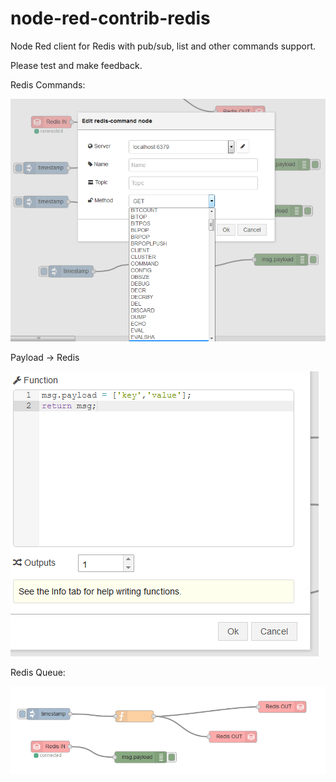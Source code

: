 # node-red-contrib-redis
Node Red client for Redis with pub/sub, list and other commands support.

Please test and make feedback.

Redis Commands:

![Redis Command](https://github.com/chameleonbr/node-red-examples/raw/master/images/Node-RED_cmd_cfg.png "Redis Command")

Payload -> Redis

![Payload -> Redis](https://github.com/chameleonbr/node-red-examples/raw/master/images/Node-RED_redis_params.png "Payload -> Redis")

Redis Queue:

![Payload -> Redis](https://github.com/chameleonbr/node-red-examples/raw/master/images/Node-RED_in_out.png "Payload -> Redis")
